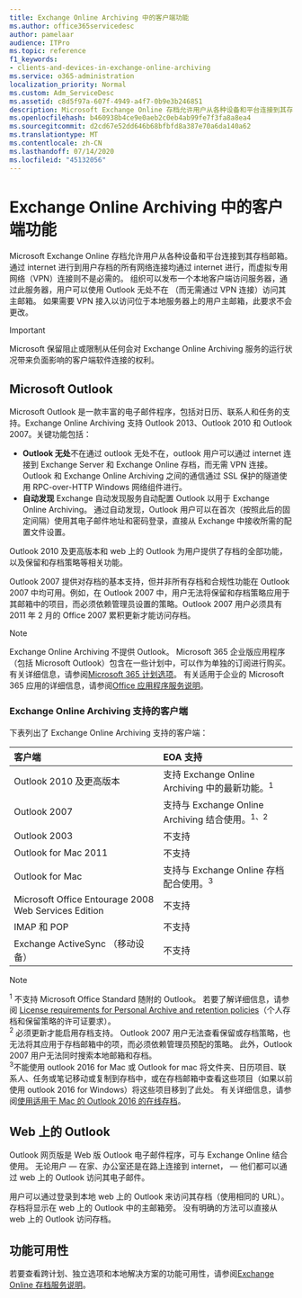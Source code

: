 ```yaml
---
title: Exchange Online Archiving 中的客户端功能
ms.author: office365servicedesc
author: pamelaar
audience: ITPro
ms.topic: reference
f1_keywords:
- clients-and-devices-in-exchange-online-archiving
ms.service: o365-administration
localization_priority: Normal
ms.custom: Adm_ServiceDesc
ms.assetid: c8d5f97a-607f-4949-a4f7-0b9e3b246851
description: Microsoft Exchange Online 存档允许用户从各种设备和平台连接到其存档邮箱。 通过 internet 进行到用户存档的所有网络连接均通过 internet 进行，而虚拟专用网络（VPN）连接则不是必需的。 组织可以发布一个本地客户端访问服务器，通过此服务器，用户可以使用 Outlook 无处不在 （而无需通过 VPN 连接）访问其主邮箱。 如果需要 VPN 接入以访问位于本地服务器上的用户主邮箱，此要求不会更改。
ms.openlocfilehash: b460938b4ce9e0aeb2c0eb4ab99fe7f3fa8a8ea4
ms.sourcegitcommit: d2cd67e52dd646b68bfbfd8a387e70a6da140a62
ms.translationtype: MT
ms.contentlocale: zh-CN
ms.lasthandoff: 07/14/2020
ms.locfileid: "45132056"
---
```

# <a name="client-features-in-exchange-online-archiving"></a>Exchange Online Archiving 中的客户端功能

Microsoft Exchange Online 存档允许用户从各种设备和平台连接到其存档邮箱。 通过 internet 进行到用户存档的所有网络连接均通过 internet 进行，而虚拟专用网络（VPN）连接则不是必需的。 组织可以发布一个本地客户端访问服务器，通过此服务器，用户可以使用 Outlook 无处不在 （而无需通过 VPN 连接）访问其主邮箱。 如果需要 VPN 接入以访问位于本地服务器上的用户主邮箱，此要求不会更改。
  
> [!IMPORTANT]
> Microsoft 保留阻止或限制从任何会对 Exchange Online Archiving 服务的运行状况带来负面影响的客户端软件连接的权利。
  
## <a name="microsoft-outlook"></a>Microsoft Outlook

Microsoft Outlook 是一款丰富的电子邮件程序，包括对日历、联系人和任务的支持。Exchange Online Archiving 支持 Outlook 2013、Outlook 2010 和 Outlook 2007。关键功能包括：
  
- **Outlook 无处**不在通过 outlook 无处不在，outlook 用户可以通过 internet 连接到 Exchange Server 和 Exchange Online 存档，而无需 VPN 连接。 Outlook 和 Exchange Online Archiving 之间的通信通过 SSL 保护的隧道使用 RPC-over-HTTP Windows 网络组件进行。    
- **自动发现** Exchange 自动发现服务自动配置 Outlook 以用于 Exchange Online Archiving。 通过自动发现，Outlook 用户可以在首次（按照此后的固定间隔）使用其电子邮件地址和密码登录，直接从 Exchange 中接收所需的配置文件设置。 

Outlook 2010 及更高版本和 web 上的 Outlook 为用户提供了存档的全部功能，以及保留和存档策略等相关功能。
  
Outlook 2007 提供对存档的基本支持，但并非所有存档和合规性功能在 Outlook 2007 中均可用。例如，在 Outlook 2007 中，用户无法将保留和存档策略应用于其邮箱中的项目，而必须依赖管理员设置的策略。Outlook 2007 用户必须具有 2011 年 2 月的 Office 2007 累积更新才能访问存档。
  
> [!NOTE]
> Exchange Online Archiving 不提供 Outlook。 Microsoft 365 企业版应用程序（包括 Microsoft Outlook）包含在一些计划中，可以作为单独的订阅进行购买。 有关详细信息，请参阅[Microsoft 365 计划选项](../office-365-platform-service-description/office-365-plan-options.md)。 有关适用于企业的 Microsoft 365 应用的详细信息，请参阅[Office 应用程序服务说明](../office-applications-service-description/office-applications-service-description.md)。 
  
### <a name="clients-supported-by-exchange-online-archiving"></a>Exchange Online Archiving 支持的客户端

下表列出了 Exchange Online Archiving 支持的客户端：
  
|**客户端**|**EOA 支持**|
|:-----|:-----|
|Outlook 2010 及更高版本  <br/> |支持 Exchange Online Archiving 中的最新功能。<sup>1</sup> <br/> |
|Outlook 2007  <br/> |支持与 Exchange Online Archiving 结合使用。<sup>1、2</sup> <br/> |
|Outlook 2003  <br/> |不支持  <br/> |
|Outlook for Mac 2011  <br/> |不支持  <br/> |
|Outlook for Mac  <br/> |支持与 Exchange Online 存档配合使用。<sup>3</sup> <br/> |
|Microsoft Office Entourage 2008 Web Services Edition  <br/> |不支持  <br/> |
|IMAP 和 POP  <br/> |不支持  <br/> |
|Exchange ActiveSync （移动设备）  <br/> |不支持  <br/> |
   
> [!NOTE]
> <sup>1</sup> 不支持 Microsoft Office Standard 随附的 Outlook。 若要了解详细信息，请参阅 [License requirements for Personal Archive and retention policies](https://support.office.com/article/Outlook-license-requirements-for-Exchange-features-46B6B7C5-C3CA-43E5-8424-1E2807917C99)（个人存档和保留策略的许可证要求）。 <br/> 
<sup>2</sup> 必须更新才能启用存档支持。 Outlook 2007 用户无法查看保留或存档策略，也无法将其应用于存档邮箱中的项，而必须依赖管理员预配的策略。 此外，Outlook 2007 用户无法同时搜索本地邮箱和存档。 <br/> 
<sup>3</sup>不能使用 outlook 2016 for Mac 或 Outlook for mac 将文件夹、日历项目、联系人、任务或笔记移动或复制到存档中，或在存档邮箱中查看这些项目（如果以前使用 outlook 2016 for Windows）将这些项目移到了此处。 有关详细信息，请参阅[使用适用于 Mac 的 Outlook 2016 的在线存档](https://support.office.com/article/Use-your-online-archive-with-Outlook-2016-for-Mac-45b8439c-2982-4b6b-9097-eed71dbfe238)。 

## <a name="outlook-on-the-web"></a>Web 上的 Outlook

Outlook 网页版是 Web 版 Outlook 电子邮件程序，可与 Exchange Online 结合使用。 无论用户 &mdash; 在家、办公室还是在路上连接到 internet， &mdash; 他们都可以通过 web 上的 Outlook 访问其电子邮件。
  
用户可以通过登录到本地 web 上的 Outlook 来访问其存档（使用相同的 URL）。 存档将显示在 web 上的 Outlook 中的主邮箱旁。 没有明确的方法可以直接从 web 上的 Outlook 访问存档。
  
## <a name="feature-availability"></a>功能可用性

若要查看跨计划、独立选项和本地解决方案的功能可用性，请参阅[Exchange Online 存档服务说明](exchange-online-archiving-service-description.md)。